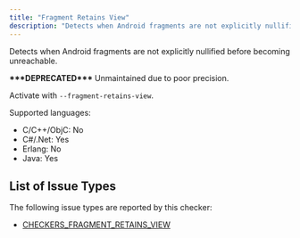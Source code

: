 ```yaml
---
title: "Fragment Retains View"
description: "Detects when Android fragments are not explicitly nullified before becoming unreachable."
---
```


Detects when Android fragments are not explicitly nullified before becoming unreachable.

**\*\*\*DEPRECATED\*\*\*** Unmaintained due to poor precision.

Activate with `--fragment-retains-view`.

Supported languages:
- C/C++/ObjC: No
- C#/.Net: Yes
- Erlang: No
- Java: Yes



## List of Issue Types

The following issue types are reported by this checker:
- [CHECKERS_FRAGMENT_RETAINS_VIEW](/docs/next/all-issue-types#checkers_fragment_retains_view)
